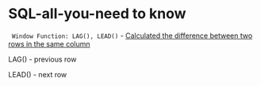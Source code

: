 # SQL-all-you-need to know
``` Window Function: LAG(), LEAD()``` - [Calculated the difference between two rows in the same column](https://learnsql.com/blog/difference-between-two-rows-in-sql/)


LAG() - previous row 

LEAD() - next row 
